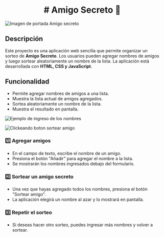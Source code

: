 <h1 align="center"># Amigo Secreto 🎁</h1>

![Imagen de portada Amigo secreto](https://github.com/user-attachments/assets/f683c22b-41bb-4ab7-b161-6c9e6d5ab258)

## Descripción
Este proyecto es una aplicación web sencilla que permite organizar un sorteo de **Amigo Secreto**. Los usuarios pueden agregar nombres de amigos y luego sortear aleatoriamente un nombre de la lista. La aplicación está desarrollada con **HTML, CSS y JavaScript**.

## Funcionalidad
- Permite agregar nombres de amigos a una lista.
- Muestra la lista actual de amigos agregados.
- Sortea aleatoriamente un nombre de la lista.
- Muestra el resultado en pantalla.


![Ejemplo de ingreso de los nombres](https://github.com/user-attachments/assets/2acb2fa0-c007-4015-9320-638de274ce09)

![Clickeando boton sortear amigo](https://github.com/user-attachments/assets/f989ccb3-9c2a-4f3a-aec9-65c086f67822)

### 1️⃣ Agregar amigos
- En el campo de texto, escribe el nombre de un amigo.
- Presiona el botón "Añadir" para agregar el nombre a la lista.
- Se mostrarán los nombres ingresados debajo del formulario.

### 2️⃣ Sortear un amigo secreto
- Una vez que hayas agregado todos los nombres, presiona el botón "Sortear amigo".
- La aplicación elegirá un nombre al azar y lo mostrará en pantalla.

### 3️⃣ Repetir el sorteo
- Si deseas hacer otro sorteo, puedes ingresar más nombres y volver a sortear.

